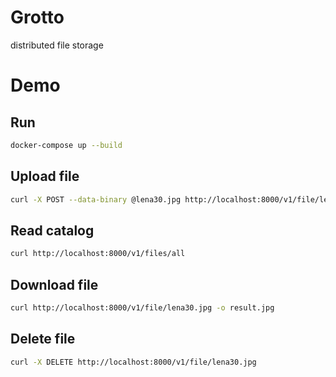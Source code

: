 Grotto
=======
distributed file storage

# Demo

## Run

```sh
docker-compose up --build
```

## Upload file

```sh
curl -X POST --data-binary @lena30.jpg http://localhost:8000/v1/file/lena30.jpg
```

## Read catalog

```sh
curl http://localhost:8000/v1/files/all
```

## Download file

```sh
curl http://localhost:8000/v1/file/lena30.jpg -o result.jpg
```

## Delete file

```sh
curl -X DELETE http://localhost:8000/v1/file/lena30.jpg 
```